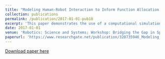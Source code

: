 ```yaml
---
title: "Modeling Human-Robot Interaction to Inform Function Allocation in Manned Spaceflight Operations"
collection: publications
permalink: /publication/2017-01-01-pub18
excerpt: 'This paper demonstrates the use of a computational simulation framework called Work Models that Compute (WMC) to evaluate function allocations for human-robot teams in spaceflight operations. The focus is on the modeling and simulation of human-robot interaction associated with different control modes, as well as mismatches between authority and responsibility in the function allocation. The interactions required by these aspects of function allocation are modeled as various forms of teamwork actions. B y simulating the work dynamics of the taskwork, as well as the teamwork required for interaction, the simulation framework can provide objective measures of different function allocations given different modes of human-robot interaction. We specifically highlight a measure for the required communication between agents via different communication channels. A case study demonstrates the application of the simulation framework to an on-orbit maintenance scenario.'
date: 2017-01-01
venue: 'Robotics: Science and Systems; Workshop: Bridging the Gap in Space Robotics'
paperurl: 'https://www.researchgate.net/publication/320735946_Modeling_Human-Robot_Interaction_to_Inform_Function_Allocation_in_Manned_Spaceflight_Operations'
---
```


<a href='https://www.researchgate.net/publication/320735946_Modeling_Human-Robot_Interaction_to_Inform_Function_Allocation_in_Manned_Spaceflight_Operations'>Download paper here</a>
